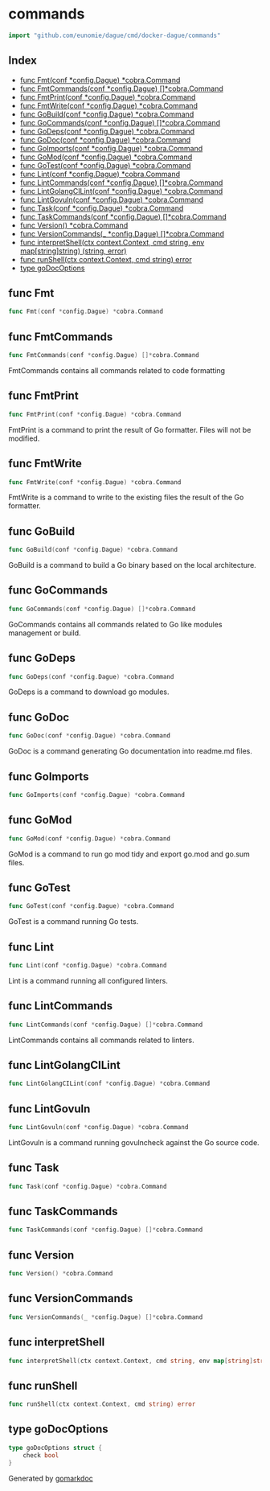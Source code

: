 <!-- gomarkdoc:embed:start -->

<!-- Code generated by gomarkdoc. DO NOT EDIT -->

# commands

```go
import "github.com/eunomie/dague/cmd/docker-dague/commands"
```

## Index

- [func Fmt(conf *config.Dague) *cobra.Command](<#func-fmt>)
- [func FmtCommands(conf *config.Dague) []*cobra.Command](<#func-fmtcommands>)
- [func FmtPrint(conf *config.Dague) *cobra.Command](<#func-fmtprint>)
- [func FmtWrite(conf *config.Dague) *cobra.Command](<#func-fmtwrite>)
- [func GoBuild(conf *config.Dague) *cobra.Command](<#func-gobuild>)
- [func GoCommands(conf *config.Dague) []*cobra.Command](<#func-gocommands>)
- [func GoDeps(conf *config.Dague) *cobra.Command](<#func-godeps>)
- [func GoDoc(conf *config.Dague) *cobra.Command](<#func-godoc>)
- [func GoImports(conf *config.Dague) *cobra.Command](<#func-goimports>)
- [func GoMod(conf *config.Dague) *cobra.Command](<#func-gomod>)
- [func GoTest(conf *config.Dague) *cobra.Command](<#func-gotest>)
- [func Lint(conf *config.Dague) *cobra.Command](<#func-lint>)
- [func LintCommands(conf *config.Dague) []*cobra.Command](<#func-lintcommands>)
- [func LintGolangCILint(conf *config.Dague) *cobra.Command](<#func-lintgolangcilint>)
- [func LintGovuln(conf *config.Dague) *cobra.Command](<#func-lintgovuln>)
- [func Task(conf *config.Dague) *cobra.Command](<#func-task>)
- [func TaskCommands(conf *config.Dague) []*cobra.Command](<#func-taskcommands>)
- [func Version() *cobra.Command](<#func-version>)
- [func VersionCommands(_ *config.Dague) []*cobra.Command](<#func-versioncommands>)
- [func interpretShell(ctx context.Context, cmd string, env map[string]string) (string, error)](<#func-interpretshell>)
- [func runShell(ctx context.Context, cmd string) error](<#func-runshell>)
- [type goDocOptions](<#type-godocoptions>)


## func Fmt

```go
func Fmt(conf *config.Dague) *cobra.Command
```

## func FmtCommands

```go
func FmtCommands(conf *config.Dague) []*cobra.Command
```

FmtCommands contains all commands related to code formatting

## func FmtPrint

```go
func FmtPrint(conf *config.Dague) *cobra.Command
```

FmtPrint is a command to print the result of Go formatter. Files will not be modified.

## func FmtWrite

```go
func FmtWrite(conf *config.Dague) *cobra.Command
```

FmtWrite is a command to write to the existing files the result of the Go formatter.

## func GoBuild

```go
func GoBuild(conf *config.Dague) *cobra.Command
```

GoBuild is a command to build a Go binary based on the local architecture.

## func GoCommands

```go
func GoCommands(conf *config.Dague) []*cobra.Command
```

GoCommands contains all commands related to Go like modules management or build.

## func GoDeps

```go
func GoDeps(conf *config.Dague) *cobra.Command
```

GoDeps is a command to download go modules.

## func GoDoc

```go
func GoDoc(conf *config.Dague) *cobra.Command
```

GoDoc is a command generating Go documentation into readme.md files.

## func GoImports

```go
func GoImports(conf *config.Dague) *cobra.Command
```

## func GoMod

```go
func GoMod(conf *config.Dague) *cobra.Command
```

GoMod is a command to run go mod tidy and export go.mod and go.sum files.

## func GoTest

```go
func GoTest(conf *config.Dague) *cobra.Command
```

GoTest is a command running Go tests.

## func Lint

```go
func Lint(conf *config.Dague) *cobra.Command
```

Lint is a command running all configured linters.

## func LintCommands

```go
func LintCommands(conf *config.Dague) []*cobra.Command
```

LintCommands contains all commands related to linters.

## func LintGolangCILint

```go
func LintGolangCILint(conf *config.Dague) *cobra.Command
```

## func LintGovuln

```go
func LintGovuln(conf *config.Dague) *cobra.Command
```

LintGovuln is a command running govulncheck against the Go source code.

## func Task

```go
func Task(conf *config.Dague) *cobra.Command
```

## func TaskCommands

```go
func TaskCommands(conf *config.Dague) []*cobra.Command
```

## func Version

```go
func Version() *cobra.Command
```

## func VersionCommands

```go
func VersionCommands(_ *config.Dague) []*cobra.Command
```

## func interpretShell

```go
func interpretShell(ctx context.Context, cmd string, env map[string]string) (string, error)
```

## func runShell

```go
func runShell(ctx context.Context, cmd string) error
```

## type goDocOptions

```go
type goDocOptions struct {
    check bool
}
```



Generated by [gomarkdoc](<https://github.com/princjef/gomarkdoc>)


<!-- gomarkdoc:embed:end -->
